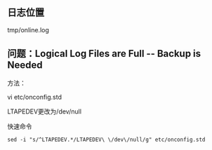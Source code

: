 ## 日志位置

tmp/online.log

## 问题：Logical Log Files are Full -- Backup is Needed

方法：

vi etc/onconfig.std

LTAPEDEV更改为/dev/null

快速命令

```
sed -i "s/^LTAPEDEV.*/LTAPEDEV\ \/dev\/null/g" etc/onconfig.std
```

